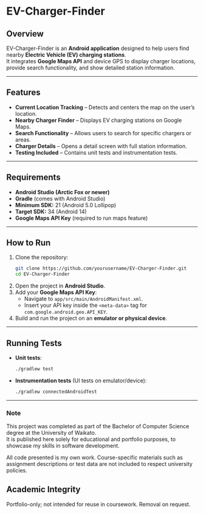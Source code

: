 # EV-Charger-Finder

## Overview  
EV-Charger-Finder is an **Android application** designed to help users find nearby **Electric Vehicle (EV) charging stations**.  
It integrates **Google Maps API** and device GPS to display charger locations, provide search functionality, and show detailed station information.  

---

## Features  
- **Current Location Tracking** – Detects and centers the map on the user’s location.  
- **Nearby Charger Finder** – Displays EV charging stations on Google Maps.  
- **Search Functionality** – Allows users to search for specific chargers or areas.  
- **Charger Details** – Opens a detail screen with full station information.  
- **Testing Included** – Contains unit tests and instrumentation tests.  

---

## Requirements  
- **Android Studio (Arctic Fox or newer)**  
- **Gradle** (comes with Android Studio)  
- **Minimum SDK:** 21 (Android 5.0 Lollipop)  
- **Target SDK:** 34 (Android 14)  
- **Google Maps API Key** (required to run maps feature)  

---

## How to Run  
1. Clone the repository:  
   ```bash
   git clone https://github.com/yourusername/EV-Charger-Finder.git
   cd EV-Charger-Finder
   ```
2. Open the project in **Android Studio**.  
3. Add your **Google Maps API Key**:  
   - Navigate to `app/src/main/AndroidManifest.xml`.  
   - Insert your API key inside the `<meta-data>` tag for `com.google.android.geo.API_KEY`.  
4. Build and run the project on an **emulator or physical device**.  

---

## Running Tests  
- **Unit tests**:  
  ```bash
  ./gradlew test
  ```
- **Instrumentation tests** (UI tests on emulator/device):  
  ```bash
  ./gradlew connectedAndroidTest
  ```

---

### Note

This project was completed as part of the Bachelor of Computer Science degree at the University of Waikato.  
It is published here solely for educational and portfolio purposes, to showcase my skills in software development.  

All code presented is my own work. Course-specific materials such as assignment descriptions or test data are not included to respect university policies.  

## Academic Integrity
Portfolio-only; not intended for reuse in coursework. Removal on request.